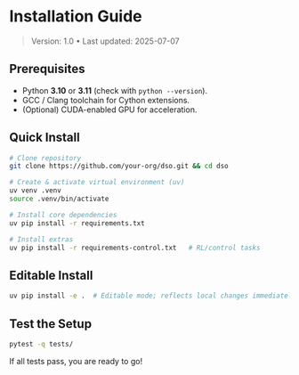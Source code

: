 # Installation Guide

> Version: 1.0 • Last updated: 2025-07-07

## Prerequisites

- Python **3.10** or **3.11** (check with `python --version`).
- GCC / Clang toolchain for Cython extensions.
- (Optional) CUDA-enabled GPU for acceleration.

## Quick Install

```bash
# Clone repository
git clone https://github.com/your-org/dso.git && cd dso

# Create & activate virtual environment (uv)
uv venv .venv
source .venv/bin/activate

# Install core dependencies
uv pip install -r requirements.txt

# Install extras
uv pip install -r requirements-control.txt   # RL/control tasks
```

## Editable Install

```bash
uv pip install -e .  # Editable mode; reflects local changes immediately
```

## Test the Setup

```bash
pytest -q tests/
```

If all tests pass, you are ready to go!
